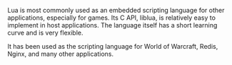 Lua is most commonly used as an embedded scripting language for other
applications, especially for games. Its C API, liblua, is relatively easy to
implement in host applications. The language itself has a short learning curve
and is very flexible.

It has been used as the scripting language for World of Warcraft, Redis, Nginx,
and many other applications.

